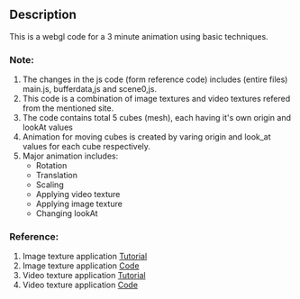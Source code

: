 ## Description ##
This is a webgl code for a 3 minute animation using basic techniques.


### Note: ###   

1. The changes in the js code (form reference code) includes (entire files) main.js, bufferdata,js and scene0,js.      
2. This code is a combination of image textures and video textures refered from the mentioned site.      
3. The code contains total 5 cubes (mesh), each having it's own origin and lookAt values   
4. Animation for moving cubes is created by varing origin and look_at values for each cube respectively.     
5. Major animation includes:  
    * Rotation          
    * Translation    
    * Scaling   
    * Applying video texture   
    * Applying image texture       
    * Changing lookAt            
      



### Reference: ###    

1. Image texture application [Tutorial](https://developer.mozilla.org/en-US/docs/Web/API/WebGL_API/Tutorial/Using_textures_in_WebGL)          
2. Image texture application [Code](https://github.com/mdn/webgl-examples/blob/gh-pages/tutorial/sample7/webgl-demo.js)               
3. Video texture application [Tutorial](https://developer.mozilla.org/en-US/docs/Web/API/WebGL_API/Tutorial/Animating_textures_in_WebGL)  
4. Video texture application [Code](https://github.com/mdn/webgl-examples/blob/gh-pages/tutorial/sample8/webgl-demo.js)
